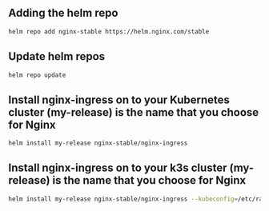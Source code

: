 

## Adding the helm repo
```bash
helm repo add nginx-stable https://helm.nginx.com/stable
```


## Update helm repos
```bash
helm repo update
```


## Install nginx-ingress on to your Kubernetes cluster (my-release) is the name that you choose for Nginx

```bash
helm install my-release nginx-stable/nginx-ingress
```


## Install nginx-ingress on to your k3s cluster (my-release) is the name that you choose for Nginx

```bash
helm install my-release nginx-stable/nginx-ingress --kubeconfig=/etc/rancher/k3s/k3s.yaml
```